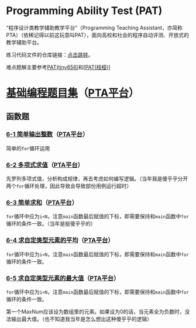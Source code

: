 # Programming Ability Test (PAT)

“程序设计类教学辅助教学平台”（Programming Teaching Assistant，亦简称 PTA）（依稀记得以前这玩意叫PAT），面向高校和社会的程序自动评测、开放式的教学辅助平台。

练习代码文件的仓库链接：[点击跳转](https://github.com/Mister-Kin/CodeTraining/tree/master/PAT)。

难点题解主要参考[PAT(tiny656)](https://github.com/tiny656/PAT)和[[PAT(枝桠)](https://gitee.com/branches/PAT)]

# [基础编程题目集](https://github.com/Mister-Kin/CodeTraining/tree/master/PAT/BasicProgrammingProblemSet)（[PTA平台](https://pintia.cn/problem-sets/14/exam/problems/type/6)）

## 函数题
### [6-1 简单输出整数](https://github.com/Mister-Kin/CodeTraining/blob/master/PAT/BasicProgrammingProblemSet/CodeCompletion/6-1-print_n.c)（[PTA平台](https://pintia.cn/problem-sets/14/exam/problems/type/6?problemSetProblemId=733)）
简单的`for`循环运用

### [6-2 多项式求值](https://github.com/Mister-Kin/CodeTraining/blob/master/PAT/BasicProgrammingProblemSet/CodeCompletion/6-2-multinomial_sum.c)（[PTA平台](https://pintia.cn/problem-sets/14/exam/problems/type/6?problemSetProblemId=734)）
先罗列多项式值，分析构成规律，再去考虑如何编写逻辑。（当年我是傻乎乎分开两个`for`循环处理，因此导致会导致部份用例运行超时）

### [6-3 简单求和](https://github.com/Mister-Kin/CodeTraining/blob/master/PAT/BasicProgrammingProblemSet/CodeCompletion/6-3-sum.c)（[PTA平台](https://pintia.cn/problem-sets/14/exam/problems/type/6?problemSetProblemId=735)）
`for`循环中应为`i<N`，注意`main`函数最后赋值的下标，即需要保持和`main`函数中`for`循环的条件一致。（当年是挺傻乎乎的）

### [6-4 求自定类型元素的平均](https://github.com/Mister-Kin/CodeTraining/blob/master/PAT/BasicProgrammingProblemSet/CodeCompletion/6-4-average.c)（[PTA平台](https://pintia.cn/problem-sets/14/exam/problems/type/6?problemSetProblemId=736)）
`for`循环中应为`i<N`，注意`main`函数最后赋值的下标，即需要保持和`main`函数中`for`循环的条件一致。

### [6-5 求自定类型元素的最大值](https://github.com/Mister-Kin/CodeTraining/blob/master/PAT/BasicProgrammingProblemSet/CodeCompletion/6-5-max_num.c)（[PTA平台](https://pintia.cn/problem-sets/14/exam/problems/type/6?problemSetProblemId=737)）
`for`循环中应为`i<N`，注意`main`函数最后赋值的下标，即需要保持和`main`函数中`for`循环的条件一致。

第一个MaxNum应该设为数组里的元素。如果设为0的话，当元素全为负数时，没法输出最大值。（也不知道我当年是怎么想出这种傻乎乎的逻辑）
